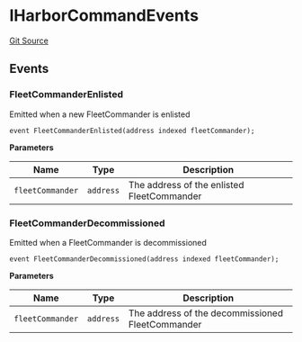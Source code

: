 # IHarborCommandEvents
[Git Source](https://github.com/OasisDEX/summer-earn-protocol/blob/0276900cbe9b1188d82d1b9bcbb8c174e79a15a1/src/events/IHarborCommandEvents.sol)


## Events
### FleetCommanderEnlisted
Emitted when a new FleetCommander is enlisted


```solidity
event FleetCommanderEnlisted(address indexed fleetCommander);
```

**Parameters**

|Name|Type|Description|
|----|----|-----------|
|`fleetCommander`|`address`|The address of the enlisted FleetCommander|

### FleetCommanderDecommissioned
Emitted when a FleetCommander is decommissioned


```solidity
event FleetCommanderDecommissioned(address indexed fleetCommander);
```

**Parameters**

|Name|Type|Description|
|----|----|-----------|
|`fleetCommander`|`address`|The address of the decommissioned FleetCommander|

